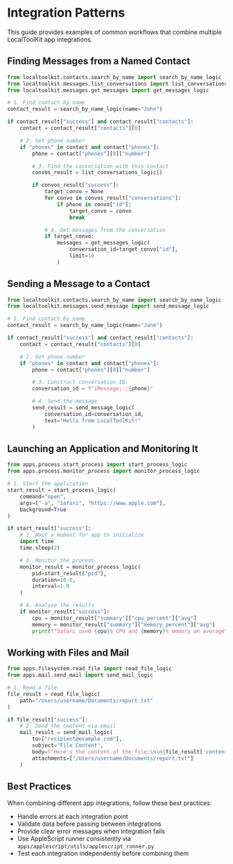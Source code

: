 # Integration Patterns

This guide provides examples of common workflows that combine multiple LocalToolKit app integrations.

## Finding Messages from a Named Contact

```python
from localtoolkit.contacts.search_by_name import search_by_name_logic
from localtoolkit.messages.list_conversations import list_conversations_logic
from localtoolkit.messages.get_messages import get_messages_logic

# 1. Find contact by name
contact_result = search_by_name_logic(name="John")

if contact_result["success"] and contact_result["contacts"]:
    contact = contact_result["contacts"][0]

    # 2. Get phone number
    if "phones" in contact and contact["phones"]:
        phone = contact["phones"][0]["number"]

        # 3. Find the conversation with this contact
        convos_result = list_conversations_logic()

        if convos_result["success"]:
            target_convo = None
            for convo in convos_result["conversations"]:
                if phone in convo["id"]:
                    target_convo = convo
                    break

            # 4. Get messages from the conversation
            if target_convo:
                messages = get_messages_logic(
                    conversation_id=target_convo["id"],
                    limit=10
                )
```

## Sending a Message to a Contact

```python
from localtoolkit.contacts.search_by_name import search_by_name_logic
from localtoolkit.messages.send_message import send_message_logic

# 1. Find contact by name
contact_result = search_by_name_logic(name="Jane")

if contact_result["success"] and contact_result["contacts"]:
    contact = contact_result["contacts"][0]

    # 2. Get phone number
    if "phones" in contact and contact["phones"]:
        phone = contact["phones"][0]["number"]

        # 3. Construct conversation ID
        conversation_id = f"iMessage;-;{phone}"

        # 4. Send the message
        send_result = send_message_logic(
            conversation_id=conversation_id,
            text="Hello from LocalToolKit!"
        )
```

## Launching an Application and Monitoring It

```python
from apps.process.start_process import start_process_logic
from apps.process.monitor_process import monitor_process_logic

# 1. Start the application
start_result = start_process_logic(
    command="open",
    args=["-a", "Safari", "https://www.apple.com"],
    background=True
)

if start_result["success"]:
    # 2. Wait a moment for app to initialize
    import time
    time.sleep(2)

    # 3. Monitor the process
    monitor_result = monitor_process_logic(
        pid=start_result["pid"],
        duration=10.0,
        interval=1.0
    )

    # 4. Analyze the results
    if monitor_result["success"]:
        cpu = monitor_result["summary"]["cpu_percent"]["avg"]
        memory = monitor_result["summary"]["memory_percent"]["avg"]
        print(f"Safari used {cpu}% CPU and {memory}% memory on average")
```

## Working with Files and Mail

```python
from apps.filesystem.read_file import read_file_logic
from apps.mail.send_mail import send_mail_logic

# 1. Read a file
file_result = read_file_logic(
    path="/Users/username/Documents/report.txt"
)

if file_result["success"]:
    # 2. Send the content via email
    mail_result = send_mail_logic(
        to=["recipient@example.com"],
        subject="File Content",
        body=f"Here's the content of the file:\n\n{file_result['content']}",
        attachments=["/Users/username/Documents/report.txt"]
    )
```

## Best Practices

When combining different app integrations, follow these best practices:

- Handle errors at each integration point
- Validate data before passing between integrations
- Provide clear error messages when integration fails
- Use AppleScript runner consistently via `apps/applescript/utils/applescript_runner.py`
- Test each integration independently before combining them

